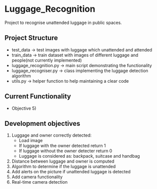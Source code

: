 # Luggage_Recognition
Project to recognise unattended luggage in public spaces. 
## Project Structure
* test_data  -> test images with luggage which unattended and attended
* train_data -> train dataset with images of different luggage and people(not currently implemented)
* luggage_recognition.py -> main script demonstrating the functionality
* luggage_recogniser.py  -> class implementing the luggage detection algorithm
* utils.py -> helper function to help maintaining a clear code
## Current Functionality
* Objective 5)
## Development objectives
1) Luggage and owner correctly detected:
    * Load image 
    * If luggage with the owner detected return 1
    * If luggage without the owner detecter return 0
    * Luggage is considered as: backpack, suitcase and handbag
2) Distance between luggage and owner is computed
3) Algorithm to determine if the luggage is unattended
4) Add alerts on the picture if unattended luggage is detected
5) Add camera functionality
6) Real-time camera detection